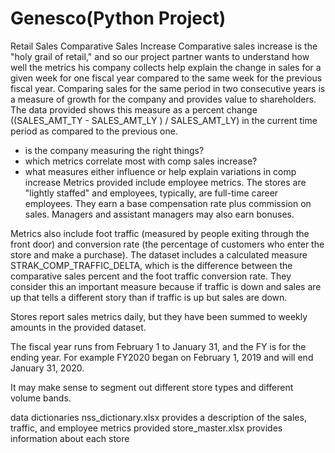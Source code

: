# Genesco(Python Project)

Retail Sales Comparative Sales Increase
Comparative sales increase is the "holy grail of retail," and so our project partner wants to understand how well the metrics his company collects help explain the change in sales for a given week for one fiscal year compared to the same week for the previous fiscal year. Comparing sales for the same period in two consecutive years is a measure of growth for the company and provides value to shareholders. The data provided shows this measure as a percent change ((SALES_AMT_TY - SALES_AMT_LY ) / SALES_AMT_LY) in the current time period as compared to the previous one.

- is the company measuring the right things?
- which metrics correlate most with comp sales increase?
- what measures either influence or help explain variations in comp increase
Metrics provided include employee metrics. The stores are "lightly staffed" and employees, typically, are full-time career employees. They earn a base compensation rate plus commission on sales. Managers and assistant managers may also earn bonuses.

Metrics also include foot traffic (measured by people exiting through the front door) and conversion rate (the percentage of customers who enter the store and make a purchase). The dataset includes a calculated measure STRAK_COMP_TRAFFIC_DELTA, which is the difference between the comparative sales percent and the foot traffic conversion rate. They consider this an important measure because if traffic is down and sales are up that tells a different story than if traffic is up but sales are down.

Stores report sales metrics daily, but they have been summed to weekly amounts in the provided dataset.

The fiscal year runs from February 1 to January 31, and the FY is for the ending year. For example FY2020 began on February 1, 2019 and will end January 31, 2020.

It may make sense to segment out different store types and different volume bands.

data dictionaries
nss_dictionary.xlsx provides a description of the sales, traffic, and employee metrics provided
store_master.xlsx provides information about each store
